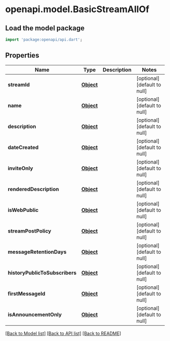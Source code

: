 # openapi.model.BasicStreamAllOf

## Load the model package
```dart
import 'package:openapi/api.dart';
```

## Properties
Name | Type | Description | Notes
------------ | ------------- | ------------- | -------------
**streamId** | [**Object**](.md) |  | [optional] [default to null]
**name** | [**Object**](.md) |  | [optional] [default to null]
**description** | [**Object**](.md) |  | [optional] [default to null]
**dateCreated** | [**Object**](.md) |  | [optional] [default to null]
**inviteOnly** | [**Object**](.md) |  | [optional] [default to null]
**renderedDescription** | [**Object**](.md) |  | [optional] [default to null]
**isWebPublic** | [**Object**](.md) |  | [optional] [default to null]
**streamPostPolicy** | [**Object**](.md) |  | [optional] [default to null]
**messageRetentionDays** | [**Object**](.md) |  | [optional] [default to null]
**historyPublicToSubscribers** | [**Object**](.md) |  | [optional] [default to null]
**firstMessageId** | [**Object**](.md) |  | [optional] [default to null]
**isAnnouncementOnly** | [**Object**](.md) |  | [optional] [default to null]

[[Back to Model list]](../README.md#documentation-for-models) [[Back to API list]](../README.md#documentation-for-api-endpoints) [[Back to README]](../README.md)


